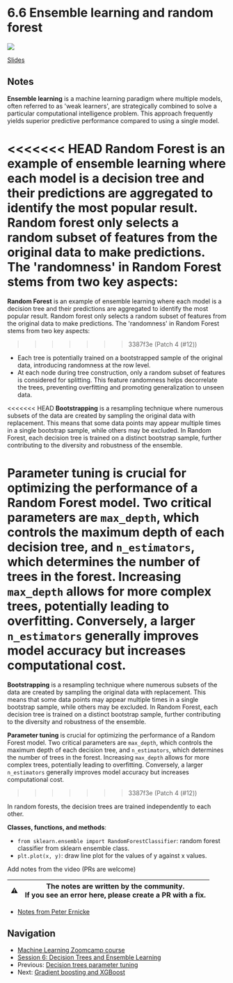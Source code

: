 # 6.6 Ensemble learning and random forest

<!-- markdownlint-disable MD033 -->
<!-- markdownlint-disable MD045 -->
<a href="https://www.youtube.com/watch?v=FZhcmOfNNZE&list=PL3MmuxUbc_hIhxl5Ji8t4O6lPAOpHaCLR"><img src="images/thumbnail-6-06.jpg"></a>

[Slides](https://www.slideshare.net/AlexeyGrigorev/ml-zoomcamp-6-decision-trees-and-ensemble-learning)

## Notes

**Ensemble learning** is a machine learning paradigm where multiple models, often referred to as 'weak learners', are strategically combined to solve a particular computational intelligence problem. This approach frequently yields superior predictive performance compared to using a single model.

<<<<<<< HEAD
**Random Forest** is an example of ensemble learning where each model is a decision tree and their predictions are aggregated to identify the most popular result. Random forest only selects a random subset of features from the original data to make predictions. The 'randomness' in Random Forest stems from two key aspects: 
=======
**Random Forest** is an example of ensemble learning where each model is a decision tree and their predictions are aggregated to identify the most popular result. Random forest only selects a random subset of features from the original data to make predictions. The 'randomness' in Random Forest stems from two key aspects:
>>>>>>> 3387f3e (Patch 4 (#12))

- Each tree is potentially trained on a bootstrapped sample of the original data, introducing randomness at the row level.
- At each node during tree construction, only a random subset of features is considered for splitting. This feature randomness helps decorrelate the trees, preventing overfitting and promoting generalization to unseen data.

<<<<<<< HEAD
**Bootstrapping** is a resampling technique where numerous subsets
of the data are created by sampling the original data with replacement. This means that
some data points may appear multiple times in a single bootstrap sample, while others may
be excluded. In Random Forest, each decision tree is trained on a distinct bootstrap sample,
further contributing to the diversity and robustness of the ensemble.

**Parameter tuning** is crucial for optimizing the performance of a
Random Forest model.  Two critical parameters are `max_depth`, which controls the maximum
depth of each decision tree, and `n_estimators`, which determines the number of trees in
the forest. Increasing `max_depth` allows for more complex trees, potentially leading to
overfitting. Conversely, a larger `n_estimators` generally improves model accuracy but
increases computational cost.
=======
**Bootstrapping** is a resampling technique where numerous subsets of the data are created by sampling the original data with replacement. This means that some data points may appear multiple times in a single bootstrap sample, while others may be excluded. In Random Forest, each decision tree is trained on a distinct bootstrap sample, further contributing to the diversity and robustness of the ensemble.

**Parameter tuning** is crucial for optimizing the performance of a Random Forest model.  Two critical parameters are `max_depth`, which controls the maximum depth of each decision tree, and `n_estimators`, which determines the number of trees in the forest. Increasing `max_depth` allows for more complex trees, potentially leading to overfitting. Conversely, a larger `n_estimators` generally improves model accuracy but increases computational cost.
>>>>>>> 3387f3e (Patch 4 (#12))

In random forests, the decision trees are trained independently to each other.

**Classes, functions, and methods**:

- `from sklearn.ensemble import RandomForestClassifier`: random forest classifier from sklearn ensemble class.
- `plt.plot(x, y)`: draw line plot for the values of y against x values.

Add notes from the video (PRs are welcome)

|⚠️|The notes are written by the community.<br>If you see an error here, please create a PR with a fix.|
|---|:-:|

- [Notes from Peter Ernicke](https://knowmledge.com/2023/10/24/ml-zoomcamp-2023-decision-trees-and-ensemble-learning-part-9/)

## Navigation

- [Machine Learning Zoomcamp course](../)
- [Session 6: Decision Trees and Ensemble Learning](./)
- Previous: [Decision trees parameter tuning](05-decision-tree-tuning.md)
- Next: [Gradient boosting and XGBoost](07-boosting.md)
